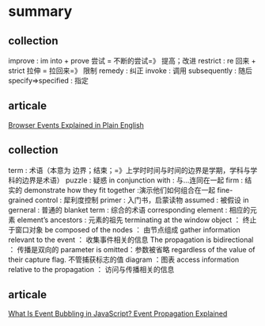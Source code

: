 # summary

## collection

improve : im into + prove 尝试 = 不断的尝试=》 提高；改进
restrict : re 回来 + strict 拉伸 = 拉回来=》 限制
remedy : 纠正
invoke : 调用
subsequently : 随后
specify=>specified : 指定

## articale

[Browser Events Explained in Plain English](https://www.freecodecamp.org/news/javascript-events-explained-in-simple-english/)

## collection

term : 术语（本意为 边界；结束；=》上学时时间与时间的边界是学期，学科与学科的边界是术语）
puzzle : 疑惑
in conjunction with : 与...连同在一起
firm : 结实的
demonstrate how they fit together :演示他们如何组合在一起
fine-grained control : 犀利度控制
primer : 入门书，启蒙读物
assumed : 被假设
in gerneral : 普通的
blanket term : 综合的术语
corresponding element : 相应的元素
element’s ancestors : 元素的祖先
terminating at the window object ： 终止于窗口对象
be composed of the nodes ： 由节点组成
gather information relevant to the event ： 收集事件相关的信息
The propagation is bidirectional ： 传播是双向的
parameter is omitted：参数被省略
regardless of the value of their capture flag. 不管捕获标志的值
diagram ：图表
access information relative to the propagation ： 访问与传播相关的信息

## articale

[What Is Event Bubbling in JavaScript? Event Propagation Explained](https://www.sitepoint.com/event-bubbling-javascript/)

